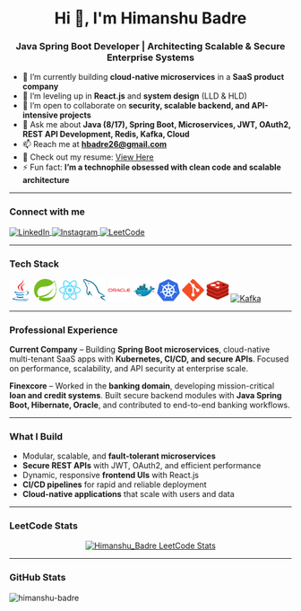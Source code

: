 <h1 align="center">Hi 👋, I'm Himanshu Badre</h1>
<h3 align="center">Java Spring Boot Developer | Architecting Scalable & Secure Enterprise Systems</h3>

- 🔭 I’m currently building **cloud-native microservices** in a **SaaS product company**  
- 🌱 I’m leveling up in **React.js** and **system design** (LLD & HLD)  
- 👯 I’m open to collaborate on **security, scalable backend, and API-intensive projects**  
- 💬 Ask me about **Java (8/17), Spring Boot, Microservices, JWT, OAuth2, REST API Development, Redis, Kafka, Cloud**  
- 📫 Reach me at **hbadre26@gmail.com**  
- 📄 Check out my resume: [View Here](https://drive.google.com/file/d/1-Ej9jgeZ1KYQHn7ojmOfMh4B7XVXjI6c/view?usp=drive_link)  
- ⚡ Fun fact: **I’m a technophile obsessed with clean code and scalable architecture**  

---

### **Connect with me**
<p align="left">
  <a href="https://linkedin.com/in/himanshu-badre" target="blank">
    <img align="center" src="https://raw.githubusercontent.com/rahuldkjain/github-profile-readme-generator/master/src/images/icons/Social/linked-in-alt.svg" alt="LinkedIn" height="30" width="40" />
  </a>
  <a href="https://instagram.com/himanshu_badre" target="blank">
    <img align="center" src="https://raw.githubusercontent.com/rahuldkjain/github-profile-readme-generator/master/src/images/icons/Social/instagram.svg" alt="Instagram" height="30" width="40" />
  </a>
  <a href="https://leetcode.com/u/Himanshu_Badre/" target="blank">
    <img align="center" src="https://raw.githubusercontent.com/rahuldkjain/github-profile-readme-generator/master/src/images/icons/Social/leetcode.svg" alt="LeetCode" height="30" width="40" />
  </a>
</p>

---

### **Tech Stack**
<p align="left">
  <a href="#"><img src="https://raw.githubusercontent.com/devicons/devicon/master/icons/java/java-original.svg" alt="Java" width="40" height="40"/></a>
  <a href="#"><img src="https://raw.githubusercontent.com/devicons/devicon/master/icons/spring/spring-original.svg" alt="Spring Boot" width="40" height="40"/></a>
  <a href="#"><img src="https://raw.githubusercontent.com/devicons/devicon/master/icons/react/react-original.svg" alt="React.js" width="40" height="40"/></a>
  <a href="#"><img src="https://raw.githubusercontent.com/devicons/devicon/master/icons/mysql/mysql-original.svg" alt="MySQL" width="40" height="40"/></a>
  <a href="#"><img src="https://raw.githubusercontent.com/devicons/devicon/master/icons/oracle/oracle-original.svg" alt="Oracle" width="40" height="40"/></a>
  <a href="#"><img src="https://raw.githubusercontent.com/devicons/devicon/master/icons/docker/docker-original.svg" alt="Docker" width="40" height="40"/></a>
  <a href="#"><img src="https://raw.githubusercontent.com/devicons/devicon/master/icons/kubernetes/kubernetes-plain.svg" alt="Kubernetes" width="40" height="40"/></a>
  <a href="#"><img src="https://raw.githubusercontent.com/devicons/devicon/master/icons/git/git-original.svg" alt="Git" width="40" height="40"/></a>
  <a href="#"><img src="https://raw.githubusercontent.com/devicons/devicon/master/icons/redis/redis-original.svg" alt="Redis" width="40" height="40"/></a>
  <a href="#"><img src="https://raw.githubusercontent.com/devicons/devicon/master/icons/kafka/kafka-original.svg" alt="Kafka" width="40" height="40"/></a>
</p>

---

### **Professional Experience**
**Current Company** – Building **Spring Boot microservices**, cloud-native multi-tenant SaaS apps with **Kubernetes, CI/CD, and secure APIs**. Focused on performance, scalability, and API security at enterprise scale.  

**Finexcore** – Worked in the **banking domain**, developing mission-critical **loan and credit systems**. Built secure backend modules with **Java Spring Boot, Hibernate, Oracle**, and contributed to end-to-end banking workflows.

---

### **What I Build**
- Modular, scalable, and **fault-tolerant microservices**  
- **Secure REST APIs** with JWT, OAuth2, and efficient performance  
- Dynamic, responsive **frontend UIs** with React.js  
- **CI/CD pipelines** for rapid and reliable deployment  
- **Cloud-native applications** that scale with users and data

---

### **LeetCode Stats**
<p align="center">
  <a href="https://leetcode.com/u/Himanshu_Badre/" target="_blank">
    <img src="https://leetcard.jacoblin.cool/Himanshu_Badre?theme=dark&font=Inter&ext=activity" alt="Himanshu_Badre LeetCode Stats" />
  </a>
</p>

---

### **GitHub Stats**
<p><img align="center" src="https://github-readme-stats.vercel.app/api/top-langs?username=himanshu-badre&show_icons=true&locale=en&layout=compact" alt="himanshu-badre" /></p>
